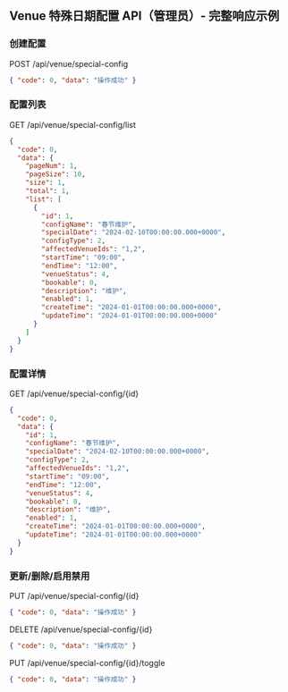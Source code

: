 ## Venue 特殊日期配置 API（管理员）- 完整响应示例

### 创建配置
POST /api/venue/special-config
```json
{ "code": 0, "data": "操作成功" }
```

### 配置列表
GET /api/venue/special-config/list
```json
{
  "code": 0,
  "data": {
    "pageNum": 1,
    "pageSize": 10,
    "size": 1,
    "total": 1,
    "list": [
      {
        "id": 1,
        "configName": "春节维护",
        "specialDate": "2024-02-10T00:00:00.000+0000",
        "configType": 2,
        "affectedVenueIds": "1,2",
        "startTime": "09:00",
        "endTime": "12:00",
        "venueStatus": 4,
        "bookable": 0,
        "description": "维护",
        "enabled": 1,
        "createTime": "2024-01-01T00:00:00.000+0000",
        "updateTime": "2024-01-01T00:00:00.000+0000"
      }
    ]
  }
}
```

### 配置详情
GET /api/venue/special-config/{id}
```json
{
  "code": 0,
  "data": {
    "id": 1,
    "configName": "春节维护",
    "specialDate": "2024-02-10T00:00:00.000+0000",
    "configType": 2,
    "affectedVenueIds": "1,2",
    "startTime": "09:00",
    "endTime": "12:00",
    "venueStatus": 4,
    "bookable": 0,
    "description": "维护",
    "enabled": 1,
    "createTime": "2024-01-01T00:00:00.000+0000",
    "updateTime": "2024-01-01T00:00:00.000+0000"
  }
}
```

### 更新/删除/启用禁用
PUT /api/venue/special-config/{id}
```json
{ "code": 0, "data": "操作成功" }
```

DELETE /api/venue/special-config/{id}
```json
{ "code": 0, "data": "操作成功" }
```

PUT /api/venue/special-config/{id}/toggle
```json
{ "code": 0, "data": "操作成功" }
```

